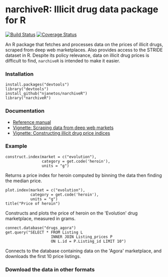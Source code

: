 # narchiveR: Illicit drug data package for R

[![Build Status](https://travis-ci.org/njanetos/drugs.svg?branch=master)](https://travis-ci.org/njanetos/narchiveR) 
[![Coverage Status](https://coveralls.io/repos/njanetos/drugs/badge.svg?branch=master)](https://coveralls.io/r/njanetos/narchiveR?branch=master)

An R package that fetches and processes data on the prices of illicit drugs, scraped from deep web marketplaces. Also provides access to the STRIDE dataset in R. Despite its policy relevance, data on illicit drug prices is difficult to find, `narchiveR` is intended to make it easier. 

### Installation


```{r}
install.packages("devtools")
library("devtools")
install_github("njanetos/narchiveR")
library("narchiveR")
```

### Documentation


* [Reference manual](http://njanetos.github.io/narchiveR/drugs.pdf)
* [Vignette: Scraping data from deep web markets](http://njanetos.github.io/narchiveR/scraping-data.html)
* [Vignette: Constructing illicit drug price indices](http://njanetos.github.io/narchiveR/constructing-indices.html)

### Example


```{r}
construct.index(market = c("evolution"),
           		category = get.code('heroin'),
           		units = "g")
```
Returns a price index for heroin computed by binning the data then finding the median price.
```{r}
plot.index(market = c("evolution"),
           category = get.code('heroin'),
           units = "g")
title("Price of heroin")
```
Constructs and plots the price of heroin on the 'Evolution' drug marketplace, measured in grams.
```{r}
connect.database("drugs_agora")
get.query("SELECT * FROM Listing L 
					INNER JOIN Listing_prices P 
					ON L.id = P.Listing_id LIMIT 10")
```
Connects to the database containing data on the 'Agora' marketplace, and downloads the first 10 price listings. 

### Download the data in other formats